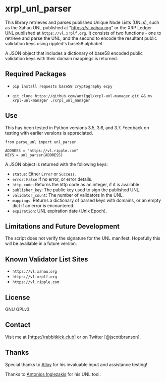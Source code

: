 # xrpl_unl_parser
This library retrieves and parses published Unique Node Lists (UNLs), such as the Xahau UNL published at "https://vl.xahau.org" or the XRP Ledger UNL published at `https://vl.xrplf.org`. It consists of two functions - one to retrieve and parse the UNL, and the second to encode the resultant public validation keys using rippled's base58 alphabet.

A JSON object that includes a dictionary of  base58 encoded public validation keys with their domain mappings is returned.

## Required Packages
* `pip install requests base58 cryptography ecpy`

* `git clone https://github.com/antIggl/xrpl-unl-manager.git && mv xrpl-unl-manager ./xrpl_unl_manager`

## Use
This has been tested in Python versions 3.5, 3.6, and 3.7. Feedback on testing with earlier versions is appreciated.
```
from parse_unl import unl_parser

ADDRESS = "https://vl.ripple.com"
KEYS = unl_parser(ADDRESS)
```

A JSON object is returned with the following keys:
- `status`: Either `Error` or `Success`.
- `error`: `False` if no error, or error details.
- `http_code`: Returns the http code as an integer, if it is available.
- `publisher_key`: The public key used to sign the published UNL.
- `validator_count`: The number of validators in the UNL.
- `mappings`: Returns a dictionary of parsed keys with domains, or an empty dict if an error is encountered.
- `expiration`: UNL expiration date (Unix Epoch).

## Limitations and Future Development
The script does not verify the signature for the UNL manifest. Hopefully this will be available in a future version.

## Known Validator List Sites
- `https://vl.xahau.org`
- `https://vl.xrplf.org`
- `https://vl.ripple.com`


## License
GNU GPLv3

## Contact
Visit me at [https://rabbitkick.club] or on Twitter [@jscottbranson].

## Thanks
Special thanks to [Alloy] for his invaluable input and assistance testing!

Thanks to [Antonios Inglezakis] for his UNL tool.


[Alloy]:https://twitter.com/alloynetworks
[Antonios Inglezakis]:https://github.com/antIggl
